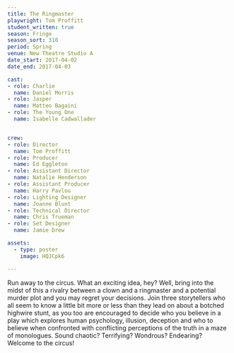 ```yaml
---
title: The Ringmaster 
playwright: Tom Proffitt
student_written: true
season: Fringe
season_sort: 310
period: Spring
venue: New Theatre Studio A
date_start: 2017-04-02
date_end: 2017-04-03

cast:
- role: Charlie
  name: Daniel Morris
- role: Jasper
  name: Matteo Bagaini
- role: The Young One
  name: Isabelle Cadwallader


crew:
- role: Director
  name: Tom Proffitt
- role: Producer
  name: Ed Eggleton
- role: Assistant Director
  name: Natalie Henderson
- role: Assistant Producer
  name: Harry Pavlou
- role: Lighting Designer
  name: Joanne Blunt
- role: Technical Director
  name: Chris Trueman
- role: Set Designer
  name: Jamie Drew

assets:
  - type: poster
    image: HQJCpk6

---
```


Run away to the circus. What an exciting idea, hey? Well, bring into the midst of this a rivalry between a clown and a ringmaster and a potential murder plot and you may regret your decisions. Join three storytellers who all seem to know a little bit more or less than they lead on about a botched highwire stunt, as you too are encouraged to decide who you believe in a play which explores human psychology, illusion, deception and who to believe when confronted with conflicting perceptions of the truth in a maze of monologues. Sound chaotic? Terrifying? Wondrous? Endearing? Welcome to the circus!
